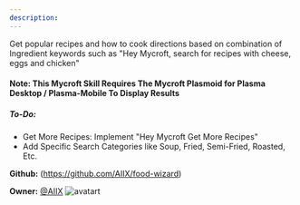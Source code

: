 ```yaml
---
description: 
---
```

Get popular recipes and how to cook directions based on combination of Ingredient keywords such as "Hey Mycroft, search for recipes with cheese, eggs and chicken"

#### Note: This Mycroft Skill Requires The Mycroft Plasmoid for Plasma Desktop / Plasma-Mobile To Display Results

##### To-Do:
* Get More Recipes: Implement "Hey Mycroft Get More Recipes"
* Add Specific Search Categories like Soup, Fried, Semi-Fried, Roasted, Etc.

**Github:** (https://github.com/AIIX/food-wizard)

**Owner:** [@AIIX](https://github.com/AIIX) ![avatart](https://avatars3.githubusercontent.com/u/19663666?v=4)

